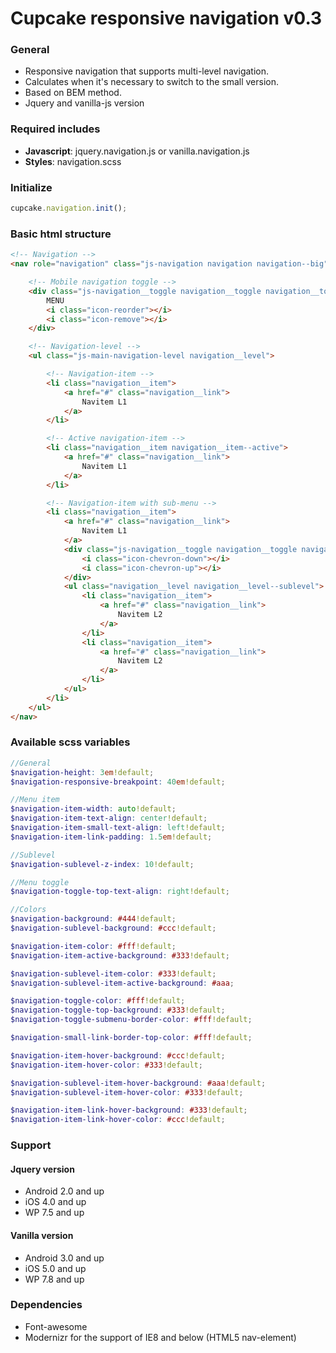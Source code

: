 # Cupcake responsive navigation v0.3

### General
- Responsive navigation that supports multi-level navigation.
- Calculates when it's necessary to switch to the small version.
- Based on BEM method.
- Jquery and vanilla-js version


### Required includes
- **Javascript**: jquery.navigation.js or vanilla.navigation.js
- **Styles**: navigation.scss


### Initialize
```javascript
cupcake.navigation.init();
```

### Basic html structure
```html
<!-- Navigation -->
<nav role="navigation" class="js-navigation navigation navigation--big">

    <!-- Mobile navigation toggle -->
    <div class="js-navigation__toggle navigation__toggle navigation__toggle--top">
        MENU
        <i class="icon-reorder"></i>
        <i class="icon-remove"></i>
    </div>

    <!-- Navigation-level -->
    <ul class="js-main-navigation-level navigation__level">

        <!-- Navigation-item -->
        <li class="navigation__item">
            <a href="#" class="navigation__link">
                Navitem L1
            </a>
        </li>

        <!-- Active navigation-item -->
        <li class="navigation__item navigation__item--active">
            <a href="#" class="navigation__link">
                Navitem L1
            </a>
        </li>

        <!-- Navigation-item with sub-menu -->
        <li class="navigation__item">
            <a href="#" class="navigation__link">
                Navitem L1
            </a>
            <div class="js-navigation__toggle navigation__toggle navigation__toggle--submenu">
                <i class="icon-chevron-down"></i>
                <i class="icon-chevron-up"></i>
            </div>
            <ul class="navigation__level navigation__level--sublevel">
                <li class="navigation__item">
                    <a href="#" class="navigation__link">
                        Navitem L2
                    </a>
                </li>
                <li class="navigation__item">
                    <a href="#" class="navigation__link">
                        Navitem L2
                    </a>
                </li>
            </ul>
        </li>
    </ul>
</nav>
```
### Available scss variables
```scss
//General
$navigation-height: 3em!default;
$navigation-responsive-breakpoint: 40em!default;

//Menu item
$navigation-item-width: auto!default;
$navigation-item-text-align: center!default;
$navigation-item-small-text-align: left!default;
$navigation-item-link-padding: 1.5em!default;

//Sublevel
$navigation-sublevel-z-index: 10!default;

//Menu toggle
$navigation-toggle-top-text-align: right!default;

//Colors
$navigation-background: #444!default;
$navigation-sublevel-background: #ccc!default;

$navigation-item-color: #fff!default;
$navigation-item-active-background: #333!default;

$navigation-sublevel-item-color: #333!default;
$navigation-sublevel-item-active-background: #aaa;

$navigation-toggle-color: #fff!default;
$navigation-toggle-top-background: #333!default;
$navigation-toggle-submenu-border-color: #fff!default;

$navigation-small-link-border-top-color: #fff!default;

$navigation-item-hover-background: #ccc!default;
$navigation-item-hover-color: #333!default;

$navigation-sublevel-item-hover-background: #aaa!default;
$navigation-sublevel-item-hover-color: #333!default;

$navigation-item-link-hover-background: #333!default;
$navigation-item-link-hover-color: #ccc!default;

```


### Support

#### Jquery version
- Android 2.0 and up
- iOS 4.0 and up
- WP 7.5 and up

#### Vanilla version
- Android 3.0 and up
- iOS 5.0 and up
- WP 7.8 and up


### Dependencies
- Font-awesome
- Modernizr for the support of IE8 and below (HTML5 nav-element)

